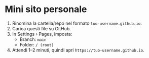 # Mini sito personale

1. Rinomina la cartella/repo nel formato `tuo-username.github.io`.
2. Carica questi file su GitHub.
3. In Settings › Pages, imposta:
   * Branch: `main`
   * Folder: `/ (root)`
4. Attendi 1–2 minuti, quindi apri `https://tuo-username.github.io`.
